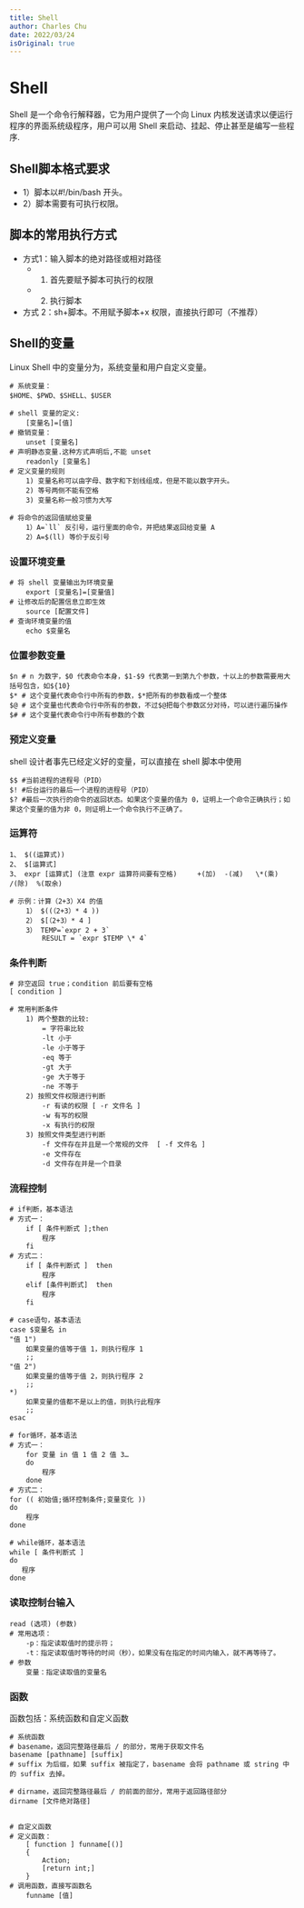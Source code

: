 ```yaml
---
title: Shell
author: Charles Chu
date: 2022/03/24
isOriginal: true
---
```


# Shell

Shell 是一个命令行解释器，它为用户提供了一个向 Linux 内核发送请求以便运行程序的界面系统级程序，用户可以用 Shell 来启动、挂起、停止甚至是编写一些程序.

## Shell脚本格式要求
- 1）脚本以#!/bin/bash 开头。
- 2）脚本需要有可执行权限。

## 脚本的常用执行方式
- 方式1：输入脚本的绝对路径或相对路径
    - 1) 首先要赋予脚本可执行的权限
    - 2) 执行脚本
- 方式 2：sh+脚本。不用赋予脚本+x 权限，直接执行即可（不推荐）

## Shell的变量
Linux Shell 中的变量分为，系统变量和用户自定义变量。
```shell
# 系统变量：
$HOME、$PWD、$SHELL、$USER

# shell 变量的定义:
    [变量名]=[值]
# 撤销变量：
    unset [变量名]
# 声明静态变量.这种方式声明后,不能 unset
    readonly [变量名]
# 定义变量的规则
    1) 变量名称可以由字母、数字和下划线组成，但是不能以数字开头。
    2) 等号两侧不能有空格
    3) 变量名称一般习惯为大写
    
# 将命令的返回值赋给变量
    1）A=`ll` 反引号，运行里面的命令，并把结果返回给变量 A
    2）A=$(ll) 等价于反引号
```    

### 设置环境变量
```shell
# 将 shell 变量输出为环境变量
    export [变量名]=[变量值] 
# 让修改后的配置信息立即生效
    source [配置文件]
# 查询环境变量的值
    echo $变量名
```

### 位置参数变量
```shell
$n # n 为数字，$0 代表命令本身，$1-$9 代表第一到第九个参数，十以上的参数需要用大括号包含，如${10}
$* # 这个变量代表命令行中所有的参数，$*把所有的参数看成一个整体
$@ # 这个变量也代表命令行中所有的参数，不过$@把每个参数区分对待，可以进行遍历操作
$# # 这个变量代表命令行中所有参数的个数
```

### 预定义变量
 shell 设计者事先已经定义好的变量，可以直接在 shell 脚本中使用
```shell
$$ #当前进程的进程号（PID）
$! #后台运行的最后一个进程的进程号（PID）
$? #最后一次执行的命令的返回状态。如果这个变量的值为 0，证明上一个命令正确执行；如果这个变量的值为非 0，则证明上一个命令执行不正确了。
```

### 运算符
```shell
1、 $((运算式))
2、 $[运算式]
3、 expr [运算式] (注意 expr 运算符间要有空格)     +(加)  -(减)   \*(乘)  /(除)  %(取余)

# 示例：计算（2+3）X4 的值
    1） $((（2+3）* 4 ))
    2） $[（2+3）* 4 ]
    3） TEMP=`expr 2 + 3`
        RESULT = `expr $TEMP \* 4`
```

### 条件判断
```shell
# 非空返回 true；condition 前后要有空格
[ condition ]

# 常用判断条件
    1) 两个整数的比较:
        = 字符串比较
        -lt 小于
        -le 小于等于
        -eq 等于
        -gt 大于
        -ge 大于等于
        -ne 不等于
    2) 按照文件权限进行判断
        -r 有读的权限 [ -r 文件名 ]
        -w 有写的权限
        -x 有执行的权限
    3) 按照文件类型进行判断
        -f 文件存在并且是一个常规的文件  [ -f 文件名 ]
        -e 文件存在
        -d 文件存在并是一个目录
```        

### 流程控制
``` shell
# if判断，基本语法
# 方式一：
    if [ 条件判断式 ];then
        程序
    fi
# 方式二：
    if [ 条件判断式 ]  then
        程序
    elif [条件判断式]  then
        程序
    fi

# case语句，基本语法
case $变量名 in
"值 1")
    如果变量的值等于值 1，则执行程序 1
    ;;
"值 2")
    如果变量的值等于值 2，则执行程序 2
    ;;
*)
    如果变量的值都不是以上的值，则执行此程序
    ;;
esac

# for循环，基本语法
# 方式一：
    for 变量 in 值 1 值 2 值 3…
    do
        程序
    done
# 方式二：
for (( 初始值;循环控制条件;变量变化 ))
do
    程序
done

# while循环，基本语法
while [ 条件判断式 ]
do
   程序
done
```

### 读取控制台输入
```shell
read (选项) (参数)
# 常用选项：
    -p：指定读取值时的提示符；
    -t：指定读取值时等待的时间（秒），如果没有在指定的时间内输入，就不再等待了。
# 参数
    变量：指定读取值的变量名
```

### 函数
函数包括：系统函数和自定义函数
```shell
# 系统函数
# basename，返回完整路径最后 / 的部分，常用于获取文件名
basename [pathname] [suffix]
# suffix 为后缀，如果 suffix 被指定了，basename 会将 pathname 或 string 中的 suffix 去掉。

# dirname，返回完整路径最后 / 的前面的部分，常用于返回路径部分
dirname [文件绝对路径]


# 自定义函数
# 定义函数：
    [ function ] funname[()]
    {
        Action;
        [return int;]
    }
# 调用函数，直接写函数名
    funname [值]    
```
